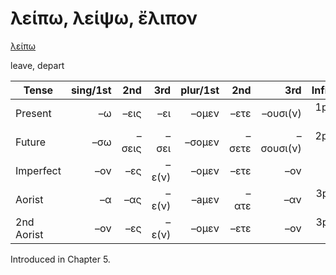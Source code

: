 # λείπω, λείψω, ἔλιπον

[λείπω](https://en.wiktionary.org/wiki/λείπω)

leave, depart

| Tense      | sing/1st |   2nd |   3rd | plur/1st |   2nd |       3rd | Infinitive |
|------------|---------:|------:|------:|---------:|------:|----------:|:----------:|
| Present    |       –ω |  –εις |   –ει |    –ομεν |  –ετε |  –ουσι(ν) | 1pp + –ειν |
| Future     |      –σω | –σεις |  –σει |   –σομεν | –σετε | –σουσι(ν) | 2pp + –ειν |
| Imperfect  |      –ον |   –ες | –ε(ν) |    –ομεν |  –ετε |       –ον |     -      |
| Aorist     |       –α |   –ας | –ε(ν) |    –aμεν |  –ατε |       –αν |  3pp +-αἰ  |
| 2nd Aorist |      –ον |   –ες | –ε(ν) |    –ομεν |  –ετε |       –ον |  3pp +-αἰ  |


Introduced in Chapter 5.

